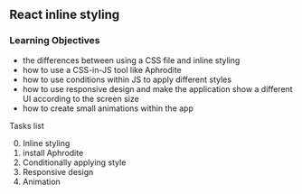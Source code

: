 ## React inline styling

### Learning Objectives

- the differences between using a CSS file and inline styling
- how to use a CSS-in-JS tool like Aphrodite
- how to use conditions within JS to apply different styles
- how to use responsive design and make the application show a different UI according to the screen size
- how to create small animations within the app

Tasks list

 0. Inline styling
 1. install Aphrodite
 2. Conditionally applying style
 3. Responsive design
 4. Animation
